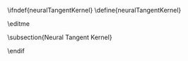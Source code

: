 \ifndef{neuralTangentKernel}
\define{neuralTangentKernel}

\editme

\subsection{Neural Tangent Kernel}

\endif
